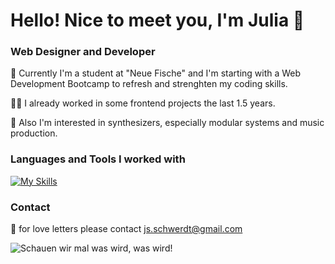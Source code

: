 # Hello! Nice to meet you, I'm Julia 👋

### Web Designer and Developer

🐣 Currently I'm a student at "Neue Fische" and I'm starting with a Web Development Bootcamp to refresh and strenghten my coding skills. 

👩‍💻 I already worked in some frontend projects the last 1.5 years.

👾 Also I'm interested in synthesizers, especially modular systems and music production. 


### Languages and Tools I worked with 

[![My Skills](https://skillicons.dev/icons?i=js,html,css,react,next,nextjs,nodejs,figma,mongodb,tailwind,docker,python,r,vscode,github,materialui,pr,ableton)](https://skillicons.dev)

### Contact

💌 for love letters please contact js.schwerdt@gmail.com

![Schauen wir mal was wird, was wird!](https://media.giphy.com/media/QsKxQSqunNaG3I0g6O/giphy.gif)
